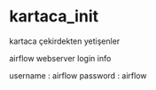 # kartaca_init
kartaca çekirdekten yetişenler



airflow webserver login info

username : airflow
password : airflow

